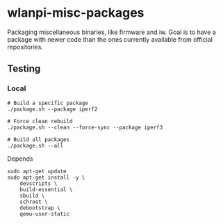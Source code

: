 # wlanpi-misc-packages

Packaging miscellaneous binaries, like firmware and iw. Goal is to have a package with newer code than the ones currently available from official repositories.

## Testing

### Local

```
# Build a specific package
./package.sh --package iperf2

# Force clean rebuild
./package.sh --clean --force-sync --package iperf3

# Build all packages
./package.sh --all
```

Depends

```
sudo apt-get update
sudo apt-get install -y \
    devscripts \
    build-essential \
    sbuild \
    schroot \
    debootstrap \
    qemu-user-static
```